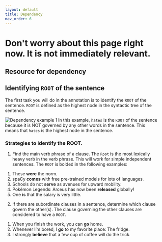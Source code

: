 ```yaml
---
layout: default
title: Dependency
nav_order: 6
---
```

# Don't worry about this page right now. It is not immediately relevant.

## Resource for dependency
## Identifying `ROOT` of the sentence
The first task you will do in the annotation is to identify the `ROOT` of the sentence. 
`ROOT` is defined as the highest node in the syntactic tree of the sentence.

![Dependency example 1](/figures/dep1.png)
In this example, `hates` is the `ROOT` of the sentence because it is NOT governed by any other words in the sentence. This means that `hates` is the highest node in the sentence.

### Strategies to identify the ROOT.

1) Find the main verb phrase of a clause. The `Root` is the most lexically heavy verb in the verb phrase. This will work for simple independent sentences. The `ROOT` is bolded in the following examples:
   
 1. These **were** the norm.
 2. spaCy **comes** with free pre-trained models for lots of languages.
 3. Schools do not **serve** as avenues for upward mobility.
 4. Pokémon Legends: Arceus has now been **released** globally! 
 5. One **is** that the salary is very little.

2) If there are subordinate clauses in a sentence, determine which clause govern the other(s). The clause governing the other clauses are considered to have a `ROOT`.

 1. When you finish the work, you can **go** home.
 2. Whenever I’m bored, I **go** to my favorite place: The fridge.
 3. I strongly **believe** that a few cup of coffee will do the trick.
